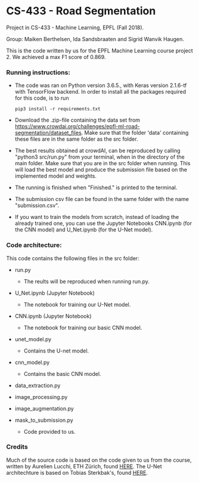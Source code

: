 # CS-433 - Road Segmentation
Project in CS-433 - Machine Learning, EPFL (Fall 2018).

Group: Maiken Berthelsen, Ida Sandsbraaten and Sigrid Wanvik Haugen.

This is the code written by us for the EPFL Machine Learning course project 2. We achieved a max F1 score of 0.869.



### Running instructions:

- The code was ran on Python version 3.6.5., with Keras version 2.1.6-tf with TensorFlow backend. In order to install all the packages required for this code, is to run

	```
	pip3 install -r requirements.txt
	```


- Download the .zip-file containing the data set from https://www.crowdai.org/challenges/epfl-ml-road-segmentation/dataset_files. Make sure that the folder 'data' containing these files are in the same folder as the src folder.

- The best results obtained at crowdAI, can be reproduced by calling "python3 src/run.py" from your terminal, when in the directory of the main folder. Make sure that you are in the src folder when running. This will load the best model and produce the submission file based on the implemented model and weights.

- The running is finished when "Finished." is printed to the terminal.

- The submission csv file can be found in the same folder with the name "submission.csv".

- If you want to train the models from scratch, instead of loading the already trained one, you can use the Jupyter Notebooks CNN.ipynb (for the CNN model) and U_Net.ipynb (for the U-Net model).




### Code architecture:
This code contains the following files in the src folder:

* run.py 

	- The reults will be reproduced when running run.py.
	
	
* U_Net.ipynb (Jupyter Notebook)

	- The notebook for training our U-Net model.


* CNN.ipynb (Jupyter Notebook)

	- The notebook for training our basic CNN model.
	
	
* unet_model.py

	- Contains the U-net model.


* cnn_model.py

	- Contains the basic CNN model.


* data_extraction.py


* image_processing.py


* image_augmentation.py
	
	
* mask_to_submission.py

	- Code provided to us.
	




### Credits

Much of the source code is based on the code given to us from the course, written by Aurelien Lucchi, ETH Zürich, found [HERE](https://github.com/epfml/ML_course/blob/master/projects/project2/project_road_segmentation/tf_aerial_images.py). The U-Net architechture is based on Tobias Sterkbak's, found [HERE](https://www.depends-on-the-definition.com/unet-keras-segmenting-images/).
